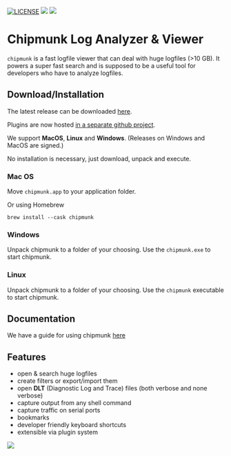 [![LICENSE](https://img.shields.io/github/license/esrlabs/chipmunk?color=blue)](LICENSE.txt)
[![](https://github.com/esrlabs/chipmunk/workflows/BuildAndReleaseMaster/badge.svg)](https://github.com/esrlabs/chipmunk/actions)
[![](https://github.com/esrlabs/chipmunk/workflows/LintMaster/badge.svg)](https://github.com/esrlabs/chipmunk/actions)

# Chipmunk Log Analyzer & Viewer

`chipmunk` is a fast logfile viewer that can deal with huge logfiles (>10 GB). It powers a super
fast search and is supposed to be a useful tool for developers who have to analyze logfiles.

## Download/Installation

The latest release can be downloaded [here](https://github.com/esrlabs/chipmunk/releases).

Plugins are now hosted [in a separate github project](https://github.com/esrlabs/chipmunk-plugins-store).

We support **MacOS**, **Linux** and **Windows**.
(Releases on Windows and MacOS are signed.)

No installation is necessary, just download, unpack and execute.

### Mac OS

Move `chipmunk.app` to your application folder.

Or using Homebrew
```
brew install --cask chipmunk
```

### Windows

Unpack chipmunk to a folder of your choosing. Use the `chipmunk.exe` to start chipmunk.

### Linux

Unpack chipmunk to a folder of your choosing. Use the `chipmunk` executable to start chipmunk.


## Documentation

We have a guide for using chipmunk [here](https://esrlabs.github.io/chipmunk-docs/)

## Features

* open & search huge logfiles
* create filters or export/import them
* open **DLT** (Diagnostic Log and Trace) files (both verbose and none verbose)
* capture output from any shell command
* capture traffic on serial ports
* bookmarks
* developer friendly keyboard shortcuts
* extensible via plugin system

![](https://esrlabs.github.io/chipmunk-docs/images/overview_frontpage.png)
